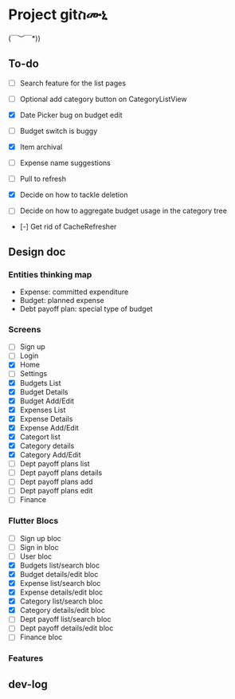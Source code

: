 # Project gitስሙኒ

\(￣︶￣*\))

## To-do

- [ ] Search feature for the list pages
- [ ] Optional add category button on CategoryListView
- [x] Date Picker bug on budget edit
- [ ] Budget switch is buggy
- [x] Item archival
- [ ] Expense name suggestions
- [ ] Pull to refresh 
  
- [x] Decide on how to tackle deletion
- [ ] Decide on how to aggregate budget usage in the category tree
- [-] Get rid of CacheRefresher

## Design doc

### Entities thinking map

- Expense: committed expenditure 
- Budget: planned expense
- Debt payoff plan: special type of budget

### Screens

- [ ] Sign up
- [ ] Login
- [x] Home
- [ ] Settings
- [x] Budgets List
- [x] Budget Details
- [x] Budget Add/Edit
- [x] Expenses List
- [x] Expense Details
- [x] Expense Add/Edit
- [x] Categort list
- [x] Category details
- [x] Category Add/Edit
- [ ] Dept payoff plans list
- [ ] Dept payoff plans details
- [ ] Dept payoff plans add 
- [ ] Dept payoff plans edit
- [ ] Finance 

### Flutter Blocs

- [ ] Sign up bloc
- [ ] Sign in bloc
- [ ] User bloc
- [x] Budgets list/search bloc
- [x] Budget details/edit bloc
- [x] Expense list/search bloc
- [x] Expense details/edit bloc
- [x] Category list/search bloc
- [x] Category details/edit bloc
- [ ] Dept payoff list/search bloc
- [ ] Dept payoff details/edit bloc
- [ ] Finance bloc

### Features


## dev-log
